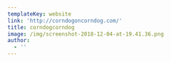 ```yaml
---
templateKey: website
link: 'http://corndogoncorndog.com/'
title: corndogcorndog
image: /img/screenshot-2018-12-04-at-19.41.36.png
author:
  - ''
---
```


